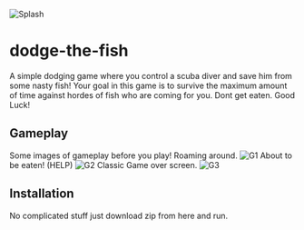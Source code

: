 ![Splash](https://github.com/CjSidharth/dodge-the-fish/assets/79306390/8af114c8-25ca-4821-b773-1b38ce6399c9)
# dodge-the-fish
A simple dodging game where you control a scuba diver and save him from some nasty fish!
Your goal in this game is to survive the maximum amount of time against hordes of fish who are coming for you.
Dont get eaten. Good Luck!
## Gameplay
Some images of gameplay before you play!
Roaming around.
![G1](https://github.com/CjSidharth/dodge-the-fish/assets/79306390/73219791-97b2-4263-974d-f61fc4341da5)
About to be eaten! (HELP)
![G2](https://github.com/CjSidharth/dodge-the-fish/assets/79306390/5d81678e-fcaf-401f-bcc4-187b586dbc1d)
Classic Game over screen.
![G3](https://github.com/CjSidharth/dodge-the-fish/assets/79306390/c4fb07ba-653d-44ba-ab99-fdc41c4a6005)
## Installation
No complicated stuff just download zip from here and run.

